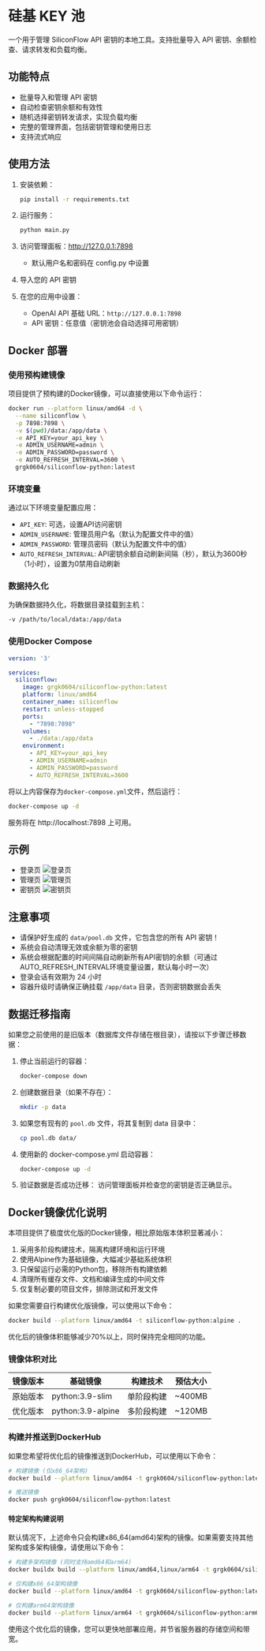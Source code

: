 # 硅基 KEY 池

一个用于管理 SiliconFlow API 密钥的本地工具。支持批量导入 API 密钥、余额检查、请求转发和负载均衡。

## 功能特点

- 批量导入和管理 API 密钥
- 自动检查密钥余额和有效性
- 随机选择密钥转发请求，实现负载均衡
- 完整的管理界面，包括密钥管理和使用日志
- 支持流式响应

## 使用方法

1. 安装依赖：
   ```bash
   pip install -r requirements.txt
   ```

2. 运行服务：
   ```bash
   python main.py
   ```

3. 访问管理面板：http://127.0.0.1:7898
   - 默认用户名和密码在 config.py 中设置

4. 导入您的 API 密钥

5. 在您的应用中设置：
   - OpenAI API 基础 URL：`http://127.0.0.1:7898`
   - API 密钥：任意值（密钥池会自动选择可用密钥）

## Docker 部署

### 使用预构建镜像

项目提供了预构建的Docker镜像，可以直接使用以下命令运行：

```bash
docker run --platform linux/amd64 -d \
  --name siliconflow \
  -p 7898:7898 \
  -v $(pwd)/data:/app/data \
  -e API_KEY=your_api_key \
  -e ADMIN_USERNAME=admin \
  -e ADMIN_PASSWORD=password \
  -e AUTO_REFRESH_INTERVAL=3600 \
  grgk0604/siliconflow-python:latest
```

### 环境变量

通过以下环境变量配置应用：

- `API_KEY`: 可选，设置API访问密钥
- `ADMIN_USERNAME`: 管理员用户名（默认为配置文件中的值）
- `ADMIN_PASSWORD`: 管理员密码（默认为配置文件中的值）
- `AUTO_REFRESH_INTERVAL`: API密钥余额自动刷新间隔（秒），默认为3600秒（1小时），设置为0禁用自动刷新

### 数据持久化

为确保数据持久化，将数据目录挂载到主机：

```bash
-v /path/to/local/data:/app/data
```

### 使用Docker Compose

```yaml
version: '3'

services:
  siliconflow:
    image: grgk0604/siliconflow-python:latest
    platform: linux/amd64
    container_name: siliconflow
    restart: unless-stopped
    ports:
      - "7898:7898"
    volumes:
      - ./data:/app/data
    environment:
      - API_KEY=your_api_key
      - ADMIN_USERNAME=admin
      - ADMIN_PASSWORD=password
      - AUTO_REFRESH_INTERVAL=3600
```

将以上内容保存为`docker-compose.yml`文件，然后运行：

```bash
docker-compose up -d
```

服务将在 http://localhost:7898 上可用。

## 示例
- 登录页
![登录页](./doc/login.png)
- 管理页
![管理页](./doc/admin.png)
- 密钥页
![密钥页](./doc/keylists.png)

## 注意事项

- 请保护好生成的 `data/pool.db` 文件，它包含您的所有 API 密钥！
- 系统会自动清理无效或余额为零的密钥
- 系统会根据配置的时间间隔自动刷新所有API密钥的余额（可通过AUTO_REFRESH_INTERVAL环境变量设置，默认每小时一次）
- 登录会话有效期为 24 小时
- 容器升级时请确保正确挂载 `/app/data` 目录，否则密钥数据会丢失

## 数据迁移指南

如果您之前使用的是旧版本（数据库文件存储在根目录），请按以下步骤迁移数据：

1. 停止当前运行的容器：
   ```bash
   docker-compose down
   ```

2. 创建数据目录（如果不存在）：
   ```bash
   mkdir -p data
   ```

3. 如果您有现有的 `pool.db` 文件，将其复制到 data 目录中：
   ```bash
   cp pool.db data/
   ```

4. 使用新的 docker-compose.yml 启动容器：
   ```bash
   docker-compose up -d
   ```

5. 验证数据是否成功迁移：
   访问管理面板并检查您的密钥是否正确显示。

## Docker镜像优化说明

本项目提供了极度优化版的Docker镜像，相比原始版本体积显著减小：

1. 采用多阶段构建技术，隔离构建环境和运行环境
2. 使用Alpine作为基础镜像，大幅减少基础系统体积
3. 只保留运行必需的Python包，移除所有构建依赖
4. 清理所有缓存文件、文档和编译生成的中间文件
5. 仅复制必要的项目文件，排除测试和开发文件

如果您需要自行构建优化版镜像，可以使用以下命令：

```bash
docker build --platform linux/amd64 -t siliconflow-python:alpine .
```

优化后的镜像体积能够减少70%以上，同时保持完全相同的功能。

### 镜像体积对比

| 镜像版本 | 基础镜像 | 构建技术 | 预估大小 |
|---------|---------|---------|---------|
| 原始版本 | python:3.9-slim | 单阶段构建 | ~400MB |  
| 优化版本 | python:3.9-alpine | 多阶段构建 | ~120MB |

### 构建并推送到DockerHub

如果您希望将优化后的镜像推送到DockerHub，可以使用以下命令：

```bash
# 构建镜像 (仅x86_64架构)
docker build --platform linux/amd64 -t grgk0604/siliconflow-python:latest .

# 推送镜像
docker push grgk0604/siliconflow-python:latest
```

#### 特定架构构建说明

默认情况下，上述命令只会构建x86_64(amd64)架构的镜像。如果需要支持其他架构或多架构镜像，请使用以下命令：

```bash
# 构建多架构镜像 (同时支持amd64和arm64)
docker buildx build --platform linux/amd64,linux/arm64 -t grgk0604/siliconflow-python:latest . --push

# 仅构建x86_64架构镜像
docker build --platform linux/amd64 -t grgk0604/siliconflow-python:latest .

# 仅构建arm64架构镜像
docker build --platform linux/arm64 -t grgk0604/siliconflow-python:arm64 .
```

使用这个优化后的镜像，您可以更快地部署应用，并节省服务器的存储空间和带宽。
